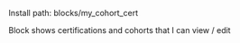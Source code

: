 Install path: blocks/my_cohort_cert

Block shows certifications and cohorts that I can view / edit

